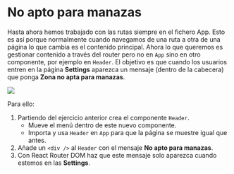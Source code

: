 # No apto para manazas

Hasta ahora hemos trabajado con las rutas siempre en el fichero App. Esto es así porque normalmente cuando navegamos de una ruta a otra de una página lo que cambia es el contenido principal.
Ahora lo que queremos es gestionar contenido a través del router pero no en `App` sino en otro componente, por ejemplo en `Header`.
El objetivo es que cuando los usuarios entren en la página **Settings** aparezca un mensaje (dentro de la cabecera) que ponga **Zona no apta para manazas**.

![](https://774018087-files.gitbook.io/~/files/v0/b/gitbook-28427.appspot.com/o/assets%2F-MdR67vc7P9nPSm8gsCY%2Fsync%2F121c2e1b347e1525637a17633fe324a9d9410524.png?generation=1632825096634594&alt=media)

Para ello:

1. Partiendo del ejercicio anterior crea el componente `Header`.
   - Mueve el menú dentro de este nuevo componente.
   - Importa y usa `Header` en `App` para que la página se muestre igual que antes.
2. Añade un `<div />` al `Header` con el mensaje **No apto para manazas**.
3. Con React Router DOM haz que este mensaje solo aparezca cuando estemos en las **Settings**.
